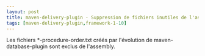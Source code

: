 ```yaml
---
layout: post
title: maven-delivery-plugin - Suppression de fichiers inutiles de l'assembly sql
tags: [maven-delivery-plugin,framework-1-10]
---
```

Les fichiers *-procedure-order.txt créés par l'évolution de maven-database-plugin sont exclus de l'assembly.